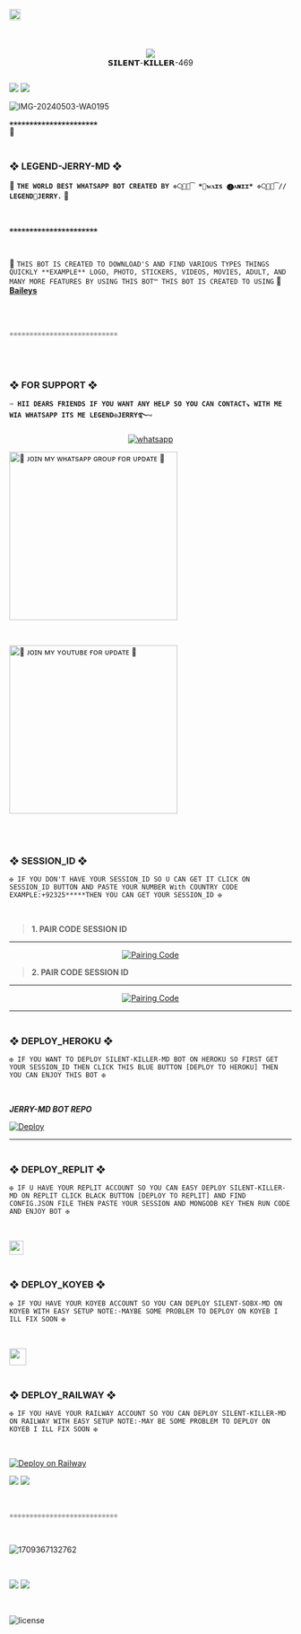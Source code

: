 

<a href="https://github.com/Rafimayo/Jjerry_md/graphs/commit-activity"><img height="20" src="https://img.shields.io/badge/Maintained%3F-yes-green.svg"></a>&nbsp;&nbsp;
</p>
<p align='center'>
</p>
<br>
<div align="center"><br> <img src="https://profile-counter.glitch.me/jerry_md/count.svg" /><br>𝗦𝗜𝗟𝗘𝗡𝗧-𝗞𝗜𝗟𝗟𝗘𝗥-469</div>

 <p align="center">
  <a href="#"><img src="http://readme-typing-svg.herokuapp.com?color=00008B&center=true&vCenter=true&multiline=false&lines=`LEGEND+-+JERRY+-+MD+WHATSAPP+BOT`" alt="">
<br>

<a><img src='https://i.imgur.com/LyHic3i.gif'/></a>
<a><img src='https://i.imgur.com/LyHic3i.gif'/></a>
<br>

![IMG-20240503-WA0195](https://github.com/user-attachments/assets/c7322806-1cff-4b94-9150-d6e64f167305)

`❀❀❀❀❀❀❀❀❀❀❀❀❀❀❀❀❀❀❀❀❀❀`
<br>
              👀
### <br>  ❖ LEGEND-JERRY-MD ❖
🔰 **`THE WORLD BEST WHATSAPP BOT CREATED BY ❉্᭄͜͡ *🅐︎ᴡᴀɪs 🅙︎ᴀɴɪɪ* ❉্᭄͜͡// LEGEND🥷JERRY.`** 🔰

<br>

`❀❀❀❀❀❀❀❀❀❀❀❀❀❀❀❀❀❀❀❀❀❀`

<br>

🥂 `THIS BOT IS CREATED TO DOWNLOAD'S AND FIND VARIOUS TYPES THINGS QUICKLY **EXAMPLE** LOGO, PHOTO, STICKERS, VIDEOS, MOVIES, ADULT, AND MANY MORE FEATURES BY USING THIS BOT™ THIS BOT IS CREATED TO USING` 🥂 **[Baileys](https://github.com/WhiskeySockets/Baileys)**

<br>

<br>

`⚛⚛⚛⚛⚛⚛⚛⚛⚛⚛⚛⚛⚛⚛⚛⚛⚛⚛⚛⚛⚛⚛⚛⚛⚛⚛⚛`

<br>

### <br> ❖ FOR SUPPORT ❖

**`➩ HII DEARS FRIENDS IF YOU WANT ANY HELP SO YOU CAN CONTACT↘︎ WITH ME WIA WHATSAPP ITS ME LEGEND✠JERRY࿐➺`**
<p align="center">
  <a href="https://wa.me/+923126460870?text=*ʜᴇʟʟᴏ+ᴍʀ.ᴊᴇʀʀʏ--+ʜᴏᴡ+ᴀʀᴇ+ʏᴏᴜ+ɪ+ɴᴇᴇᴅ+ʜᴇʟᴘ!.+ɪ+ᴍᴇssᴀɢᴇᴅ+ʏᴏᴜ+ғʀᴏᴍ+ʟᴇɢᴇɴᴅ-ᴊᴇʀʀʏ-ᴍᴅ+ʀᴇᴘᴏ!!*" target="_blank">
    <img alt="whatsapp" src="https://img.shields.io/badge/ Whatsapp -25D366?style=for-the-badge&logo=whatsapp&logoColor=white" />
    <br>

<a href="https://whatsapp.com/channel/0029VarkVkoLikg1S62MEt42"><img src="https://img.shields.io/badge/%F0%9F%8E%89%20ᴊᴏɪɴ%20ᴏᴜʀ%20ᴡʜᴀᴛsᴀᴘᴘ%20ᴄʜᴀɴɴᴇʟ-red" alt="🔰 ᴊᴏɪɴ ᴍʏ ᴡʜᴀᴛsᴀᴘᴘ ɢʀᴏᴜᴘ ғᴏʀ ᴜᴘᴅᴀᴛᴇ 🔰" width="300"></a>


<br>

<a href="https://youtube.com/@silentkiller-469?si=YZb1rx1tEFgUugB7?si=F1IIc1As0gu3ijqk"><img src="https://img.shields.io/badge/%F0%9F%8E%89%20ᴊᴏɪɴ%20ᴏᴜʀ%20ʏᴏᴜᴛᴜʙᴇ%20ᴄʜᴀɴɴᴇʟ-blue" alt="🔰 ᴊᴏɪɴ ᴍʏ ʏᴏᴜᴛᴜʙᴇ ғᴏʀ ᴜᴘᴅᴀᴛᴇ 🔰" width="300"></a>


<br>


### <br>    ❖ SESSION_ID ❖

`✠ IF YOU DON'T HAVE YOUR SESSION_ID SO U CAN GET IT CLICK ON SESSION_ID BUTTON AND PASTE YOUR NUMBER With COUNTRY CODE EXAMPLE:+92325*****THEN YOU CAN GET YOUR SESSION_ID ✠`

<br>


> **1. PAIR CODE SESSION ID**

----------

<p align="center">
<a href='https://pair-dark-silence.onrender.com' target="_blank">
  <img alt='Pairing Code' src='https://img.shields.io/badge/Get%20Session%20id-FF0000?style=for-the-badge&logo=opencv&logoColor=black'/>
</a>

> **2. PAIR CODE SESSION ID**

----------

<p align="center">
<a href='https://pair-dark-silence.onrender.com' target="_blank">
  <img alt='Pairing Code' src='https://img.shields.io/badge/Get%20Session%20id-0000FF?style=for-the-badge&logo=opencv&logoColor=black'/>
</a>
 
--------
 
### <br>   ❖ DEPLOY_HEROKU ❖

`✠ IF YOU WANT TO DEPLOY SILENT-KILLER-MD BOT ON HEROKU SO FIRST GET YOUR SESSION_ID THEN CLICK THIS BLUE BUTTON [DEPLOY TO HEROKU] THEN YOU CAN ENJOY THIS BOT ✠`

<br>

***JERRY-MD BOT REPO***


 
[![Deploy](https://www.herokucdn.com/deploy/button.svg)](https://dashboard.heroku.com/new-app?template=https://github.com/Rafimayo/jerry-md)

----------

### <br>    ❖ DEPLOY_REPLIT ❖

`✠ IF U HAVE YOUR REPLIT ACCOUNT SO YOU CAN EASY DEPLOY SILENT-KILLER-MD ON REPLIT CLICK BLACK BUTTON [DEPLOY TO REPLIT] AND FIND CONFIG.JSON FILE THEN PASTE YOUR SESSION AND MONGODB KEY THEN RUN CODE AND ENJOY BOT ✠`

<br>

<p align="left"><a href="https://repl.it/githubSILENT-KILLER-MD"> <img src="https://img.shields.io/badge/Deploy%20To%20Replit-gray?style=for-the-badge&logo=replit" height="25"/></a></p>

### <br>   ❖ DEPLOY_KOYEB ❖

`✠ IF YOU HAVE YOUR KOYEB ACCOUNT SO YOU CAN DEPLOY SILENT-SOBX-MD ON KOYEB WITH EASY SETUP NOTE:-MAYBE SOME PROBLEM TO DEPLOY ON KOYEB I ILL FIX SOON ✠`

<br>

<p align="left"><a href="https://app.koyeb.com/apps/deploy? type=git&repository=github.com%2FSILENT%2FSILENT-KILLER-MD&branch=main&nameprincegds&builder=dockerfile&env[DATABASE_URL]=&env[SESSION_ID]=your+sessionid+here&env[ALIVE_IMG]=your+image+url&env[ALIVE_MESSAGE]=your+alive+text"> <img src="https://www.koyeb.com/static/images/deploy/button.svg" height="30"/></a></p>

### <br>  ❖ DEPLOY_RAILWAY ❖

`✠ IF YOU HAVE YOUR RAILWAY ACCOUNT SO YOU CAN DEPLOY SILENT-KILLER-MD ON RAILWAY WITH EASY SETUP NOTE:-MAY BE SOME PROBLEM TO DEPLOY ON KOYEB I ILL FIX SOON ✠`

<br>

[![Deploy on Railway](https://railway.app/button.svg)](https://railway.app)

<a><img src='https://i.imgur.com/LyHic3i.gif'/></a>
<a><img src='https://i.imgur.com/LyHic3i.gif'/></a>


<br>

`⚛⚛⚛⚛⚛⚛⚛⚛⚛⚛⚛⚛⚛⚛⚛⚛⚛⚛⚛⚛⚛⚛⚛⚛⚛⚛⚛`

<br>

![1709367132762](https://github.com/user-attachments/assets/716d29bd-8731-4bd7-981d-7431413d21a5)



<br>

<a><img src='https://i.imgur.com/LyHic3i.gif'/></a>
<a><img src='https://i.imgur.com/LyHic3i.gif'/></a>

<br>

![license](https://img.shields.io/github/license/HANDSOMKILLER/SILENT-KILLER-MD?color=green&label=License&style=plastic)

